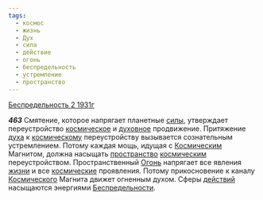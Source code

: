 ```yaml
---
tags:
  - космос
  - жизнь
  - Дух
  - сила
  - действие
  - огонь
  - беспредельность
  - устремление
  - пространство
---
```


[Беспредельность 2 1931г](https://127.0.0.1:4002/agni/1931)

___463___
Смятение, которое напрягает планетные [силы](../../../tags/#сила), утверждает переустройство [космическое](../../../tags/#космос) и [духовное](../../../tags/#Дух) продвижение. Притяжение [духа](../../../tags/#Дух) к [космическому](../../../tags/#космос) переустройству вызывается сознательным устремлением. Потому каждая мощь, идущая с [Космическим](../../../tags/#космос) Магнитом, должна насыщать [пространство](../../../tags/#пространство) [космическим](../../../tags/#космос) переустройством. Пространственный [Огонь](../../../tags/#огонь) напрягает все явления [жизни](../../../tags/#жизнь) и все [космические](../../../tags/#космос) проявления. Потому прикосновение к каналу [Космического](../../../tags/#космос) Магнита движет огненным духом. Сферы [действий](../../../tags/#действие) насыщаются энергиями [Беспредельности](../../../tags/#беспредельность).   

